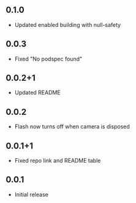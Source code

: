 ## 0.1.0

- Updated enabled building with null-safety

## 0.0.3

- Fixed "No podspec found"

## 0.0.2+1

- Updated README

## 0.0.2

- Flash now turns off when camera is disposed

## 0.0.1+1

- Fixed repo link and README table

## 0.0.1

- Initial release
